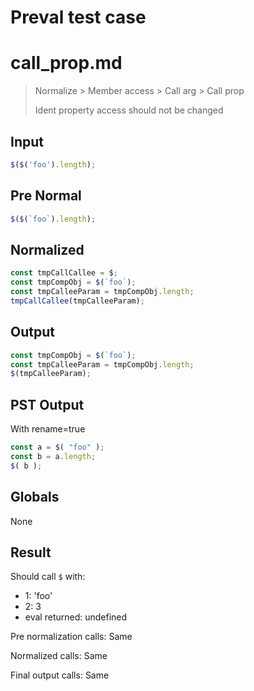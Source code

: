 # Preval test case

# call_prop.md

> Normalize > Member access > Call arg > Call prop
>
> Ident property access should not be changed

## Input

`````js filename=intro
$($('foo').length);
`````

## Pre Normal


`````js filename=intro
$($(`foo`).length);
`````

## Normalized


`````js filename=intro
const tmpCallCallee = $;
const tmpCompObj = $(`foo`);
const tmpCalleeParam = tmpCompObj.length;
tmpCallCallee(tmpCalleeParam);
`````

## Output


`````js filename=intro
const tmpCompObj = $(`foo`);
const tmpCalleeParam = tmpCompObj.length;
$(tmpCalleeParam);
`````

## PST Output

With rename=true

`````js filename=intro
const a = $( "foo" );
const b = a.length;
$( b );
`````

## Globals

None

## Result

Should call `$` with:
 - 1: 'foo'
 - 2: 3
 - eval returned: undefined

Pre normalization calls: Same

Normalized calls: Same

Final output calls: Same
